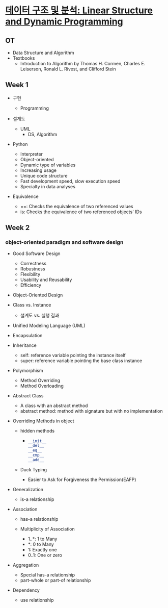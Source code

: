 # [데이터 구조 및 분석: Linear Structure and Dynamic Programming](https://kaist.edwith.org/datastructure-2019s#)

## OT

- Data Structure and Algorithm
- Textbooks
  - Introduction to Algorithm by Thomas H. Cormen, Charles E. Leiserson, Ronald L. Rivest, and Clifford Stein

## Week 1

- 구현
  - Programming
- 설계도
  - UML
    - DS, Algorithm
- Python
  - Interpreter
  - Object-oriented
  - Dynamic type of variables
  - Increasing usage
  - Unique code structure
  - Fast development speed, slow execution speed
  - Specialty in data analyses

- Equivalence
  - ==: Checks the equivalence of two referenced values
  - is: Checks the equivalence of two referenced objects' IDs

## Week 2

### object-oriented paradigm and software design

- Good Software Design
  - Correctness
  - Robustness
  - Flexibility
  - Usability and Reusability
  - Efficiency
- Object-Oriented Design
- Class vs. Instance
  - 설계도 vs. 실행 결과
- Unified Modeling Language (UML) 
- Encapsulation
- Inheritance
  - self: reference variable pointing the instance itself
  - super: reference variable pointing the base class instance

- Polymorphism

  - Method Overriding
  - Method Overloading

- Abstract Class

  - A class with an abstract method
  - abstract method: method with signature but with no implementation

- Overriding Methods in object

  - hidden methods

    - ```python
      __init__
      __del__
      __eq__
      __cmp__
      __add__
      ```

  - Duck Typing
    - Easier to Ask for Forgiveness the Permission(EAFP)

- Generalization

  - is-a relationship

- Association
  - has-a relationship

  - Multiplicity of Association
    - 1..*: 1 to Many
    - *: 0 to Many
    - 1: Exactly one
    - 0..1: One or zero

- Aggregation

  - Special has-a relationship
  - part-whole or part-of relationship

- Dependency

  - use relationship

